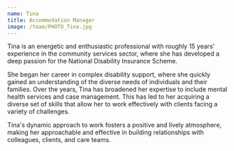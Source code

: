 ```yaml
---
name: Tina
title: Accommodation Manager
image: /team/PHOTO_Tina.jpg
---
```


Tina is an energetic and enthusiastic professional with roughly 15 years' experience in the community services sector, where she has developed a deep passion for the National Disability Insurance Scheme.

She began her career in complex disability support, where she quickly gained an understanding of the diverse needs of individuals and their families. Over the years, Tina has broadened her expertise to include mental health services and case management. This has led to her acquiring a diverse set of skills that allow her to work effectively with clients facing a variety of challenges.

Tina's dynamic approach to work fosters a positive and lively atmosphere, making her approachable and effective in building relationships with colleagues, clients, and care teams.